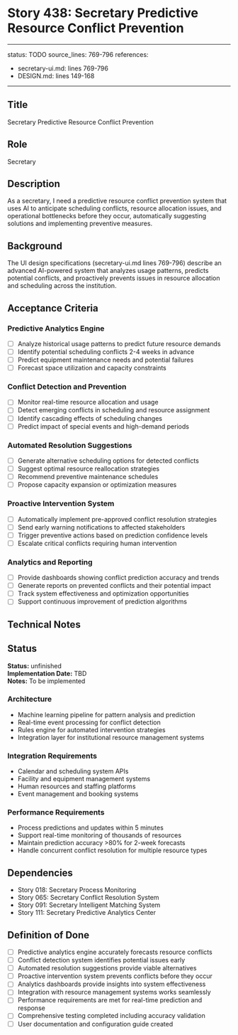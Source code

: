 # Story 438: Secretary Predictive Resource Conflict Prevention

---
status: TODO
source_lines: 769-796
references:
  - secretary-ui.md: lines 769-796
  - DESIGN.md: lines 149-168
---

## Title
Secretary Predictive Resource Conflict Prevention

## Role
Secretary

## Description
As a secretary, I need a predictive resource conflict prevention system that uses AI to anticipate scheduling conflicts, resource allocation issues, and operational bottlenecks before they occur, automatically suggesting solutions and implementing preventive measures.

## Background
The UI design specifications (secretary-ui.md lines 769-796) describe an advanced AI-powered system that analyzes usage patterns, predicts potential conflicts, and proactively prevents issues in resource allocation and scheduling across the institution.

## Acceptance Criteria

### Predictive Analytics Engine
- [ ] Analyze historical usage patterns to predict future resource demands
- [ ] Identify potential scheduling conflicts 2-4 weeks in advance
- [ ] Predict equipment maintenance needs and potential failures
- [ ] Forecast space utilization and capacity constraints

### Conflict Detection and Prevention
- [ ] Monitor real-time resource allocation and usage
- [ ] Detect emerging conflicts in scheduling and resource assignment
- [ ] Identify cascading effects of scheduling changes
- [ ] Predict impact of special events and high-demand periods

### Automated Resolution Suggestions
- [ ] Generate alternative scheduling options for detected conflicts
- [ ] Suggest optimal resource reallocation strategies
- [ ] Recommend preventive maintenance schedules
- [ ] Propose capacity expansion or optimization measures

### Proactive Intervention System
- [ ] Automatically implement pre-approved conflict resolution strategies
- [ ] Send early warning notifications to affected stakeholders
- [ ] Trigger preventive actions based on prediction confidence levels
- [ ] Escalate critical conflicts requiring human intervention

### Analytics and Reporting
- [ ] Provide dashboards showing conflict prediction accuracy and trends
- [ ] Generate reports on prevented conflicts and their potential impact
- [ ] Track system effectiveness and optimization opportunities
- [ ] Support continuous improvement of prediction algorithms

## Technical Notes


## Status
**Status:** unfinished  
**Implementation Date:** TBD  
**Notes:** To be implemented
### Architecture
- Machine learning pipeline for pattern analysis and prediction
- Real-time event processing for conflict detection
- Rules engine for automated intervention strategies
- Integration layer for institutional resource management systems

### Integration Requirements
- Calendar and scheduling system APIs
- Facility and equipment management systems
- Human resources and staffing platforms
- Event management and booking systems

### Performance Requirements
- Process predictions and updates within 5 minutes
- Support real-time monitoring of thousands of resources
- Maintain prediction accuracy >80% for 2-week forecasts
- Handle concurrent conflict resolution for multiple resource types

## Dependencies
- Story 018: Secretary Process Monitoring
- Story 065: Secretary Conflict Resolution System
- Story 091: Secretary Intelligent Matching System
- Story 111: Secretary Predictive Analytics Center

## Definition of Done
- [ ] Predictive analytics engine accurately forecasts resource conflicts
- [ ] Conflict detection system identifies potential issues early
- [ ] Automated resolution suggestions provide viable alternatives
- [ ] Proactive intervention system prevents conflicts before they occur
- [ ] Analytics dashboards provide insights into system effectiveness
- [ ] Integration with resource management systems works seamlessly
- [ ] Performance requirements are met for real-time prediction and response
- [ ] Comprehensive testing completed including accuracy validation
- [ ] User documentation and configuration guide created